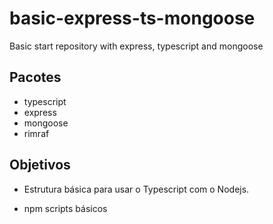 # basic-express-ts-mongoose
Basic start repository with express, typescript and mongoose

## Pacotes

- typescript
- express
- mongoose
- rimraf

## Objetivos

- Estrutura básica para usar o Typescript com o Nodejs.

- npm scripts básicos
